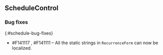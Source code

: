 ## ScheduleControl

### Bug fixes
{:#schedule-bug-fixes}

*	\#F141117 , #F141111 – All the static strings in `RecurrenceForm` can now be localized.
